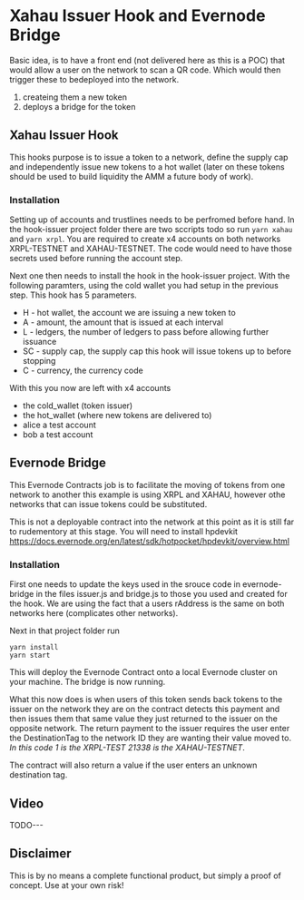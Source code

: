 # Xahau Issuer Hook and Evernode Bridge

Basic idea, is to have a front end (not delivered here as this is a POC) that would allow a user on the network to scan a QR code. Which would then trigger these to bedeployed into the network.
1. createing them a new token
2. deploys a bridge for the token


## Xahau Issuer Hook
This hooks purpose is to issue a token to a network, define the supply cap and independently issue new tokens to a hot wallet (later on these tokens should be used to build liquidity the AMM a future body of work).

### Installation
Setting up of accounts and trustlines needs to be perfromed before hand. In the hook-issuer project folder there are two sccripts todo so run `yarn xahau` and `yarn xrpl`. You are required to create x4 accounts on both networks XRPL-TESTNET and XAHAU-TESTNET. The code would need to have those secrets used before running the account step.

Next one then needs to install the hook in the hook-issuer project. With the following paramters, using the cold wallet you had setup in the previous step. 
This hook has 5 parameters.
- H - hot wallet, the account we are issuing a new token to
- A - amount, the amount that is issued at each interval
- L - ledgers, the number of ledgers to pass before allowing further issuance
- SC - supply cap, the supply cap this hook will issue tokens up to before stopping
- C - currency, the currency code 


With this you now are left with x4 accounts 
- the cold_wallet (token issuer)
- the hot_wallet (where new tokens are delivered to)
- alice a test account
- bob a test account



## Evernode Bridge
This Evernode Contracts job is to facilitate the moving of tokens from one network to another this example is using XRPL and XAHAU, however othe networks that can issue tokens could be substituted.

This is not a deployable contract into the network at this point as it is still far to rudementory at this stage. You will need to install hpdevkit https://docs.evernode.org/en/latest/sdk/hotpocket/hpdevkit/overview.html


### Installation
First one needs to update the keys used in the srouce code in evernode-bridge in the files issuer.js and bridge.js to those you used and created for the hook. We are using the fact that a users rAddress is the same on both networks here (complicates other networks).

Next in that project folder run 
```
yarn install
yarn start
```

This will deploy the Evernode Contract onto a local Evernode cluster on your machine. The bridge is now running.

What this now does is when users of this token sends back tokens to the issuer on the network they are on the contract detects this payment and then issues them that same value they just returned to the issuer on the opposite network. The return payment to the issuer requires the user enter the DestinationTag to the network ID they are wanting their value moved to. *In this code 1 is the XRPL-TEST 21338 is the XAHAU-TESTNET*.

The contract will also return a value if the user enters an unknown destination tag.




## Video 
TODO---



## Disclaimer
This is by no means a complete functional product, but simply a proof of concept. Use at your own risk!